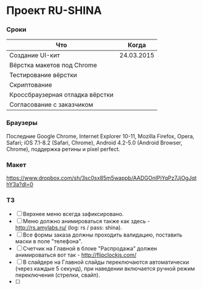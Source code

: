 # Проект RU-SHINA
### Сроки
Что | Когда
--- | ---
Создание UI-кит | 24.03.2015
Вёрстка макетов под Chrome |
Тестирование вёрстки |
Скриптование |
Кроссбраузерная отладка вёрстки |
Согласование с заказчиком |

### Браузеры
Последние Google Chrome, Internet Explorer 10-11, Mozilla Firefox, Opera, Safari; iOS 7.1-8.2 (Safari, Chrome), Android 4.2-5.0 (Android Browser, Chrome), поддержка ретины и pixel perfect.

### Макет
https://www.dropbox.com/sh/3sc0sx85m5wappb/AADGOnIPiYqPz7JjOgJqthY3a?dl=0

### ТЗ
- [ ] Верхнее меню всегда зафиксировано.
- [ ] Меню должно анимироваться также как здесь - http://rs.amylabs.ru/ (log: rs / pass: shina).
- [ ] Все формы заказа должны проходить валидацию, поставить маски в поле "телефона".
- [ ] Счетчик на Главной в блоке "Распродажа" должен анимироваться вот так - http://flipclockjs.com/
- [ ] В слайдере на Главной слайды переключаются автоматически (через каждые 5 секунд), при наведении включается ручной режим переключения (стрелки, свайп).
- [ ]
